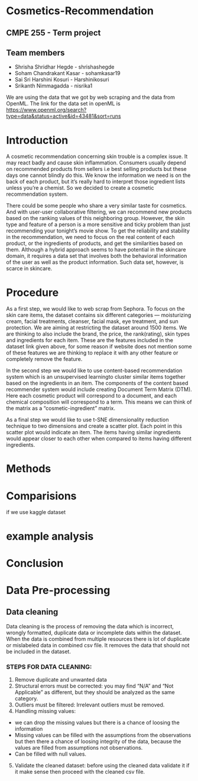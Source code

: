# Cosmetics-Recommendation
## CMPE 255 - Term project

## Team members
* Shrisha Shridhar Hegde - shrishashegde
* Soham Chandrakant Kasar - sohamkasar19
* Sai Sri Harshini Kosuri - Harshinikosuri
* Srikanth Nimmagadda - nisrika1

We are using the data that we got by web scraping and the data from OpenML. The link for the data set in openML is https://www.openml.org/search?type=data&status=active&id=43481&sort=runs

# Introduction

A cosmetic recommendation concerning skin trouble is a complex issue. It may react badly and cause skin inflammation. Consumers usually depend on recommended products from sellers i.e best selling products but these days one cannot blindly do this. We know the information we need is on the back of each product, but it’s really hard to interpret those ingredient lists unless you’re a chemist. So we decided to create a cosmetic recommendation system.

There could be some people who share a very similar taste for cosmetics. And with user-user collaborative filtering, we can recommend new products based on the ranking values of this neighboring group. However, the skin type and feature of a person is a more sensitive and ticky problem than just recommending your tonight’s movie show.  To get the reliability and stability in the recommendation, we need to focus on the real content of each product, or the ingredients of products, and get the similarities based on them. Although a hybrid approach seems to have potential in the skincare domain, it requires a data set that involves both the behavioral information of the user as well as the product information. Such data set, however, is scarce in skincare.

# Procedure

As a first step, we would like to web scrap from Sephora. To focus on the skin care items, the dataset contains six different categories — moisturizing cream, facial treatments, cleanser, facial mask, eye treatment, and sun protection. We are aiming at restricting the dataset around 1500 items. We are thinking to also include the brand, the price, the rank(rating), skin types and ingredients for each item. These are the features included in the dataset link given above, for some reason if website does not mention some of these features we are thinking to replace it with any other feature or completely remove the feature.

In the second step we would like to use content-based recommendation system which is an unsupervised learningto cluster similar items together based on the ingredients in an item. The components of the content based recommender system would include creating Document Term Matrix (DTM). Here each cosmetic product will correspond to a document, and each chemical composition will correspond to a term. This means we can think of the matrix as a “cosmetic-ingredient” matrix.

As a final step we would like to use t-SNE dimensionality reduction technique to two dimensions and create a scatter plot. Each point in this scatter plot would indicate an item. The items having similar ingredients would appear closer to each other when compared to items having different ingredients.

# Methods

# Comparisions
 if we use kaggle dataset
# example analysis

# Conclusion

#


# Data Pre-processing
## Data cleaning
Data cleaning is the process of removing the data which is incorrect, wrongly formatted, duplicate data or incomplete dats within the dataset.
When the data is combined from multiple resources there is lot of duplicate or mislabeled data in combined csv file.
It removes the data that should not be included in the dataset.
### STEPS FOR DATA CLEANING:
1. Remove duplicate and unwanted data
2. Structural errors must be corrected: you may find “N/A” and “Not Applicable” as different, but they should be analyzed as the same category.
3. Outliers must be filtered:  Irrelevant outliers must be removed.
4. Handling missing values:
- we can drop the missing values but there is a chance of loosing the information
- Missing values can be filled with the assumptions from the observations but then there a chance of loosing integrity of the data, because the values are filled from assumptions not observations.
- Can be filled with null values.
5. Validate the cleaned dataset: before using the cleaned data validate it if it make sense then proceed with the cleaned csv file.


